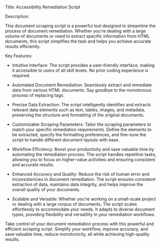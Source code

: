 Title: Accessibility Remediation Script

Description:

This document scraping script is a powerful tool designed to streamline the process of document remediation. Whether you're dealing with
a large volume of documents or need to extract specific information from HTML documents, this script simplifies the task and helps you
achieve accurate results efficiently.

Key Features:

- Intuitive Interface:
  The script provides a user-friendly interface, making it accessible to users of all skill levels. No prior coding experience is required.
  
- Automated Document Remediation:
  Seamlessly extract and remediate data from various HTML documents. Say goodbye to the monotonous process of replacing tags.
  
- Precise Data Extraction:
  The script intelligently identifies and extracts relevant data elements such as text, tables, images, and metadata, preserving the
  structure and formatting of the original documents.
  
- Customizable Scraping Parameters:
  Tailor the scraping parameters to match your specific remediation requirements. Define the elements to be extracted, specify the
  formatting preferences, and fine-tune the script to handle different document layouts with ease.
  
- Workflow Efficiency:
   Boost your productivity and save valuable time by automating the remediation process. The script handles repetitive tasks,
  allowing you to focus on higher-value activities and ensuring consistent and accurate results.
  
- Enhanced Accuracy and Quality:
  Reduce the risk of human error and inconsistencies in document remediation. The script ensures consistent extraction of data, maintains
   data integrity, and helps improve the overall quality of your documents.
- Scalable and Versatile:
  Whether you're working on a small-scale project or dealing with a large corpus of documents, The script scales effortlessly to
  accommodate your needs. It adapts to diverse document types, providing flexibility and versatility in your remediation workflows.

Take control of your document remediation process with this powerful and efficient scraping script. Simplify your workflow, improve 
accuracy, and save valuable time, reduce monotonicity, all while achieving high-quality results.
